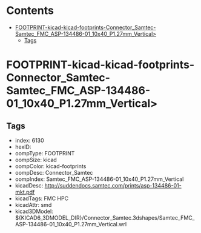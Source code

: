 



Contents
========

* [FOOTPRINT-kicad-kicad-footprints-Connector_Samtec-Samtec_FMC_ASP-134486-01_10x40_P1.27mm_Vertical>](#footprint-kicad-kicad-footprints-connector_samtec-samtec_fmc_asp-134486-01_10x40_p127mm_vertical)
	* [Tags](#tags)

# FOOTPRINT-kicad-kicad-footprints-Connector_Samtec-Samtec_FMC_ASP-134486-01_10x40_P1.27mm_Vertical>

## Tags

- index: 6130
- hexID: 
- oompType: FOOTPRINT
- oompSize: kicad
- oompColor: kicad-footprints
- oompDesc: Connector_Samtec
- oompIndex: Samtec_FMC_ASP-134486-01_10x40_P1.27mm_Vertical
- kicadDesc: http://suddendocs.samtec.com/prints/asp-134486-01-mkt.pdf
- kicadTags: FMC HPC
- kicadAttr: smd
- kicad3DModel: ${KICAD6_3DMODEL_DIR}/Connector_Samtec.3dshapes/Samtec_FMC_ASP-134486-01_10x40_P1.27mm_Vertical.wrl
